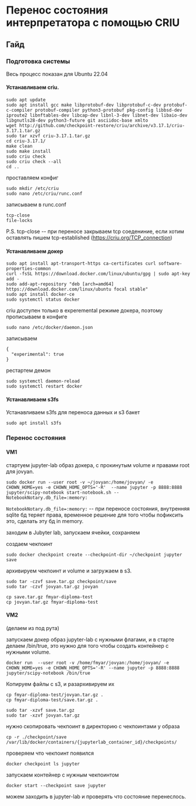 # Перенос состояния интерпретатора с помощью CRIU

## Гайд

### Подготовка системы

Весь процесс показан для Ubuntu 22.04

#### Устанавливаем criu.
```shell
sudo apt update
sudo apt install gcc make libprotobuf-dev libprotobuf-c-dev protobuf-c-compiler protobuf-compiler python3-protobuf pkg-config libbsd-dev iproute2 libnftables-dev libcap-dev libnl-3-dev libnet-dev libaio-dev libgnutls28-dev python3-future git asciidoc-base xmlto
wget http://github.com/checkpoint-restore/criu/archive/v3.17.1/criu-3.17.1.tar.gz
sudo tar xzvf criu-3.17.1.tar.gz 
cd criu-3.17.1/
make clean
sudo make install
sudo criu check
sudo criu check --all
cd ..
```
проставляем конфиг
```shell
sudo mkdir /etc/criu
sudo nano /etc/criu/runc.conf
```

записываем в runc.conf

```
tcp-close
file-locks
```

P.S. tcp-close -- при переносе закрываем tcp соедениние, если хотим оставлять пишем tcp-established (https://criu.org/TCP_connection)

#### Устанавливаем докер

```shell
sudo apt install apt-transport-https ca-certificates curl software-properties-common
curl -fsSL https://download.docker.com/linux/ubuntu/gpg | sudo apt-key add -
sudo add-apt-repository "deb [arch=amd64] https://download.docker.com/linux/ubuntu focal stable"
sudo apt install docker-ce
sudo systemctl status docker
```

criu доступен только в experemental режиме докера, поэтому прописываем в конфиге

```shell
sudo nano /etc/docker/daemon.json
```
записываем
```
{
  "experimental": true
}
```
рестартем демон
```
sudo systemctl daemon-reload
sudo systemctl restart docker
```

#### Устанавливаем s3fs

Устанавливаем s3fs для переноса данных и s3 бакет

```shell
sudo apt install s3fs
```

### Перенос состояния

#### VM1

стартуем jupyter-lab образ докера, с прокинутым volume и правами root для jovyan. 

```shell
sudo docker run --user root -v ~/jovyan:/home/jovyan/ -e CHOWN_HOME=yes -e CHOWN_HOME_OPTS='-R'  --name jupyter -p 8888:8888  jupyter/scipy-notebook start-notebook.sh --NotebookNotary.db_file=:memory:
```

`NotebookNotary.db_file=:memory:` -- при переносе состояния, внутренняя sqlite бд теряет права, временное решение для того чтобы пофиксить это, сделать эту бд in memory.

заходим в Jubyter lab, запускаем ячейки, сохраняем

создаем чекпоинт

```shell
sudo docker checkpoint create --checkpoint-dir ~/checkpoint jupyter save
```

архивируем чекпоинт и volume и загружаем в s3.

```shell
sudo tar -czvf save.tar.gz checkpoint/save
sudo tar -czvf jovyan.tar.gz jovyan

cp save.tar.gz fmyar-diploma-test
cp jovyan.tar.gz fmyar-diploma-test
```

#### VM2

(делаем из под рута)

запускаем докер образ jupyter-lab с нужными флагами, и в старте делаем /bin/true, это нужно для того чтобы создать контейнер с нужными volume.

```shell
docker run  --user root -v /home/fmyar/jovyan:/home/jovyan/ -e CHOWN_HOME=yes -e CHOWN_HOME_OPTS='-R' --name jupyter -p 8888:8888 jupyter/scipy-notebook /bin/true
```

Копируем файлы с s3, и разархивируем их

```shell
cp fmyar-diploma-test/jovyan.tar.gz .
cp fmyar-diploma-test/save.tar.gz .

sudo tar -xzvf save.tar.gz 
sudo tar -xzvf jovyan.tar.gz 
```

нужно скопировать чекпоинт в директорию с чекпоинтами у образа

```shell
cp -r ./checkpoint/save /var/lib/docker/containers/{jupyterlab_container_id}/checkpoints/
```

проверяем что чекпоинт появился

```shell
docker checkpoint ls jupyter
```

запускаем контейнер с нужным чекпоинтом

```shell
docker start --checkpoint save jupyter
```

можем заходить в jupyter-lab и проверять что состояние перенеслось.